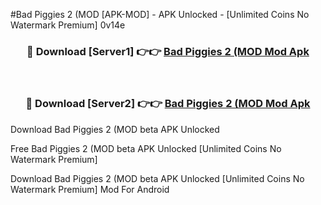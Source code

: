 #Bad Piggies 2 (MOD [APK-MOD] - APK Unlocked - [Unlimited Coins No Watermark Premium] 0v14e



<div align="center">

<h3>🔴 Download [Server1] 👉👉 <a href="https://momento.my/?title=Bad_Piggies_2_(MOD">Bad Piggies 2 (MOD Mod Apk</a></h3><br>

<h3>🔴 Download [Server2] 👉👉 <a href="https://momento.my/?title=Bad_Piggies_2_(MOD">Bad Piggies 2 (MOD Mod Apk</a></h3>
</div>



Download Bad Piggies 2 (MOD beta APK Unlocked

Free Bad Piggies 2 (MOD beta APK Unlocked [Unlimited Coins No Watermark Premium]

Download Bad Piggies 2 (MOD beta APK Unlocked [Unlimited Coins No Watermark Premium] Mod For Android
